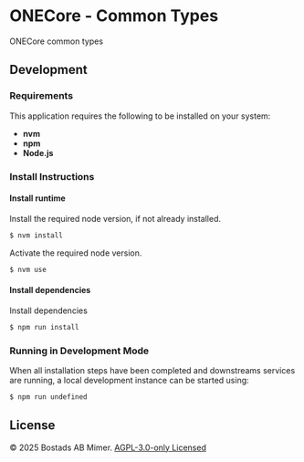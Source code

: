 # ONECore - Common Types

ONECore common types


## Development

### Requirements

This application requires the following to be installed on your system:


 * **nvm**
 * **npm**
 * **Node.js**

### Install Instructions

#### Install runtime

Install the required node version, if not already installed.


```sh
$ nvm install
```

Activate the required node version.


```sh
$ nvm use
```

#### Install dependencies

Install dependencies


```sh
$ npm run install
```

### Running in Development Mode

When all installation steps have been completed and downstreams services are running, a local development instance can be started using:


```sh
$ npm run undefined
```

## License

© 2025 Bostads AB Mimer. [AGPL-3.0-only Licensed](./LICENSE)

